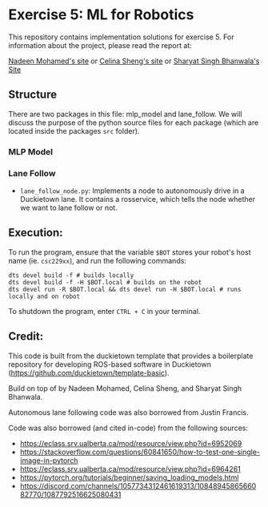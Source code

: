 # Exercise 5: ML for Robotics

This repository contains implementation solutions for exercise 5. For information about the project, please read the report at:

<!-- TODO: add sharyat's site -->

[Nadeen Mohamed's site](https://sites.google.com/ualberta.ca/nadeen-cmput-412/written-reports/exercise-5) or [Celina Sheng's site](https://sites.google.com/ualberta.ca/csheng2-cmput-412/exercise-5) or [Sharyat Singh Bhanwala's Site]()

## Structure

There are two packages in this file: mlp_model and lane_follow. We will discuss the purpose of the python source files for each package (which are located inside the packages `src` folder).

### MLP Model

<!-- TODO: add info about MLP model -->

### Lane Follow

<!-- TODO: add more info about lane following -->

- `lane_follow_node.py`: Implements a node to autonomously drive in a Duckietown lane. It contains a rosservice, which tells the node whether we want to lane follow or not.

## Execution:

To run the program, ensure that the variable `$BOT` stores your robot's host name (ie. `csc229xx`), and run the following commands:

```
dts devel build -f # builds locally
dts devel build -f -H $BOT.local # builds on the robot
dts devel run -R $BOT.local && dts devel run -H $BOT.local # runs locally and on robot
```

To shutdown the program, enter `CTRL + C` in your terminal.

## Credit:

This code is built from the duckietown template that provides a boilerplate repository for developing ROS-based software in Duckietown (https://github.com/duckietown/template-basic).

Build on top of by Nadeen Mohamed, Celina Sheng, and Sharyat Singh Bhanwala.

Autonomous lane following code was also borrowed from Justin Francis.

Code was also borrowed (and cited in-code) from the following sources:

- https://eclass.srv.ualberta.ca/mod/resource/view.php?id=6952069
- https://stackoverflow.com/questions/60841650/how-to-test-one-single-image-in-pytorch
- https://eclass.srv.ualberta.ca/mod/resource/view.php?id=6964261
- https://pytorch.org/tutorials/beginner/saving_loading_models.html
- https://discord.com/channels/1057734312461619313/1084894586566082770/1087792516625080431

